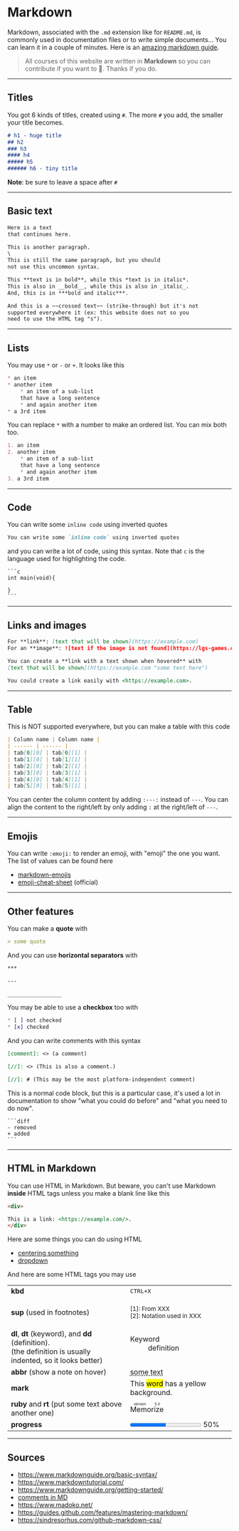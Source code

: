 # Markdown

Markdown, associated with the ``.md`` extension like
for `README.md`,
is commonly used in documentation files or to write
simple documents...
You can learn it in a couple of minutes.
Here is an [amazing markdown guide](https://www.markdownguide.org/basic-syntax/).

> All courses of this website are written
> in **Markdown** so you can contribute if you want
> to 🙇. Thanks if you do.

<hr class="sl">

## Titles

You got 6 kinds of titles, created using ``#``.
The more ``#`` you add, the smaller your title becomes.

```markdown
# h1 - huge title
## h2
### h3
#### h4
##### h5
###### h6 - tiny title
```

**Note**: be sure to leave a space after ``#``

<hr class="sr">

## Basic text

```markdown
Here is a text
that continues here.

This is another paragraph.
\
This is still the same paragraph, but you should
not use this uncommon syntax.

This **text is in bold**, while this *text is in italic*.
This is also in __bold__, while this is also in _italic_.
And, this is in ***bold and italic***.

And this is a ~~crossed text~~ (strike-through) but it's not
supported everywhere it (ex: this website does not so you
need to use the HTML tag "s").
```

<hr class="sl">

## Lists

You may use ``*`` or `-` or `+`. It looks like this

```markdown
* an item
* another item
    * an item of a sub-list
    that have a long sentence
    * and again another item
* a 3rd item
```

You can replace ``*`` with a number to make
an ordered list. You can mix both too.

```markdown
1. an item
2. another item
    * an item of a sub-list
    that have a long sentence
    * and again another item
3. a 3rd item
```

<hr class="sr">

## Code

You can write some ``inline code`` using inverted quotes

```markdown
You can write some `inline code` using inverted quotes 
```

and you can write a lot of code, using this syntax.
Note that ``c`` is the language used
for highlighting the code.

<pre class="language-c">
<code class="language-c"
>```c
int main(void){

}
```</code>
</pre>

<hr class="sl">

## Links and images

```markdown
For **link**: [text that will be shown](https://example.com)
For an **image**: ![text if the image is not found](https://lgs-games.com/assets/icon64.png)

You can create a **link with a text shown when hovered** with
[text that will be shown](https://example.com "some text here")

You could create a link easily with <https://example.com>.
```

<hr class="sr">

## Table

This is NOT supported everywhere, but you
can make a table with this code

```markdown
| Column name | Column name |
| ------ | ------ |
| tab[0][0] | tab[0][1] |
| tab[1][0] | tab[1][1] |
| tab[2][0] | tab[2][1] |
| tab[3][0] | tab[3][1] |
| tab[4][0] | tab[4][1] |
| tab[5][0] | tab[5][1] |
```

You can center the column content by adding
``:---:`` instead of `---`. You can align the
content to the right/left by only adding ``:``
at the right/left of ```---```.

<hr class="sl">

## Emojis

You can write ``:emoji:`` to render an emoji, with
"emoji" the one you want. The list of values can be found
here

* [markdown-emojis](https://github.com/markdown-templates/markdown-emojis)
* [emoji-cheat-sheet](https://github.com/ikatyang/emoji-cheat-sheet) (official)

<hr class="sr">

## Other features

You can make a **quote** with

```markdown
> some quote
```

And you can use **horizontal separators** with

```markdown
***

---

_________________
```

You may be able to use a **checkbox** too with

```markdown
* [ ] not checked
* [x] checked
```

And you can write comments with this syntax

```markdown
[comment]: <> (a comment)

[//]: <> (This is also a comment.)

[//]: # (This may be the most platform-independent comment)
```

This is a normal code block, but this is a particular case,
it's used a lot in documentation to show
"what you could do before" and "what you need to do now".

<pre><code class="language-markdown"
>```diff
- removed
+ added
```</code></pre>

<hr class="sl">

## HTML in Markdown

You can use HTML in Markdown. But beware, you can't
use Markdown **inside** HTML tags unless you make
a blank line like this

```markdown
<div>

This is a link: <https://example.com/>.
</div>
```

Here are some things you can do using HTML

* [centering something](features/centering.md)
* [dropdown](features/dropdown.md)

And here are some HTML tags you may use

<table class="table table-bordered table-striped">
<tbody>
<tr>
<td><b>kbd</b></td>
<td><kbd>CTRL+X</kbd></td>
</tr>
<tr>
<td><b>sup</b> (used in footnotes)</td>
<td>

<sup>[1]: From XXX</sup>  
<sup>[2]: Notation used in XXX</sup>
</td>
</tr>
<tr>
<td><b>dl</b>, <b>dt</b> (keyword), and <b>dd</b> (definition).<br>
(the definition is usually indented, so it looks better)</td>
<td>
<dl>
<dt>Keyword</dt>
<dd>definition</dd>
</dl>
</td>
</tr>
<tr>
<td><b>abbr</b> (show a note on hover)</td>
<td><abbr title="Shown when hovered">some text</abbr></td>
</tr>
<tr>
<td><b>mark</b></td>
<td>This <mark>word</mark> has a yellow background.</td>
</tr>
<tr>
<td><b>ruby</b> and <b>rt</b> (put some text above another one)</td>
<td><ruby>Memorize<rt>version 5.0</rt></ruby></td>
</tr>
<tr>
<td><b>progress</b></td>
<td><progress value="50" max="100"></progress> 50%</td>
</tr>
</tbody>
</table>

<hr class="sr">

## Sources

* <https://www.markdownguide.org/basic-syntax/>
* <https://www.markdowntutorial.com/>
* <https://www.markdownguide.org/getting-started/>
* [comments in MD](https://stackoverflow.com/questions/4823468/comments-in-markdown)
* <https://www.madoko.net/>
* <https://guides.github.com/features/mastering-markdown/>
* <https://sindresorhus.com/github-markdown-css/>